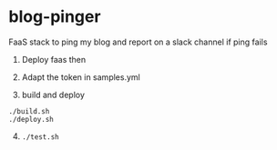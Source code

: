 # blog-pinger
FaaS stack to ping my blog and report on a slack channel if ping fails

1. Deploy faas then
2. Adapt the token in samples.yml

3. build and deploy
```
./build.sh
./deploy.sh
```
4. `./test.sh`

